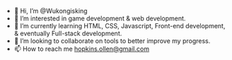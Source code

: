 - 👋 Hi, I’m @Wukongisking
- 👀 I’m interested in game development & web development.
- 🌱 I’m currently learning HTML, CSS, Javascript, Front-end development, & eventually Full-stack development.
- 💞️ I’m looking to collaborate on tools to better improve my progress.
- 📫 How to reach me hopkins.ollen@gmail.com

<!---
Wukongisking/Wukongisking is a ✨ special ✨ repository because its `README.md` (this file) appears on your GitHub profile.
You can click the Preview link to take a look at your changes.
--->
